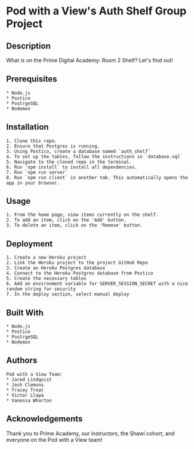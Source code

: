 # Pod with a View's Auth Shelf Group Project

## Description

What is on the Prime Digital Academy: Room 2 Shelf? Let's find out!

## Prerequisites
    * Node.js
    * Postico
    * PostrgeSQL
    * Nodemon

## Installation

    1. Clone this repo.
    2. Ensure that Postgres is running.
    3. Using Postico, create a database named `auth_shelf`
    4. To set up the tables, follow the instructions in `database.sql`
    5. Navigate to the cloned repo in the terminal.
    6. Run `npm install` to install all dependencies.
    7. Run `npm run server`
    8. Run `npm run client` in another tab. This automatically opens the app in your browser.


## Usage

    1. From the home page, view items currently on the shelf.
    2. To add an item, click on the 'Add' button.
    3. To delete an item, click on the 'Remove' button.

## Deployment

    1. Create a new Heroku project
    2. Link the Heroku project to the project GitHub Repo
    3. Create an Heroku Postgres database
    4. Connect to the Heroku Postgres database from Postico
    5. Create the necessary tables
    6. Add an environment variable for SERVER_SESSION_SECRET with a nice random string for security
    7. In the deploy section, select manual deploy

## Built With

    * Node.js
    * Postico
    * PostrgeSQL
    * Nodemon


## Authors

    Pod with a View Team:
    * Jared Lindquist
    * Josh Clemons
    * Tracey Treat
    * Victor Llapa
    * Vanessa Wharton

## Acknowledgements

Thank you to Prime Academy, our instructors, the Shawl cohort, and everyone on the Pod with a View team!